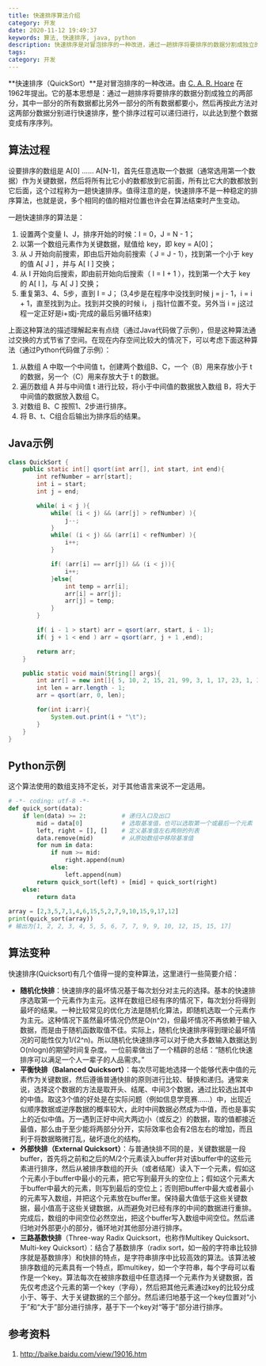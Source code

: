 ```yaml
---
title: 快速排序算法介绍
category: 开发
date: 2020-11-12 19:49:37
keywords: 算法, 快速排序, java, python
description: 快速排序是对冒泡排序的一种改进，通过一趟排序将要排序的数据分割成独立的两部分，然后再按此方法对两部分数据分别进行快速排序，最终让整个数据变成有序序列。
tags: 
category: 开发
---
```



**快速排序（QuickSort）**是对冒泡排序的一种改进。由 [C. A. R. Hoare](https://baike.baidu.com/item/托尼·霍尔/65848?fr=aladdin) 在1962年提出。它的基本思想是：通过一趟排序将要排序的数据分割成独立的两部分，其中一部分的所有数据都比另外一部分的所有数据都要小，然后再按此方法对这两部分数据分别进行快速排序，整个排序过程可以递归进行，以此达到整个数据变成有序序列。

## 算法过程

设要排序的数组是 A[0] …… A[N-1]，首先任意选取一个数据（通常选用第一个数据）作为关键数据，然后将所有比它小的数都放到它前面，所有比它大的数都放到它后面，这个过程称为一趟快速排序。值得注意的是，快速排序不是一种稳定的排序算法，也就是说，多个相同的值的相对位置也许会在算法结束时产生变动。

一趟快速排序的算法是：

1. 设置两个变量 I、J，排序开始的时候：I = 0，J = N - 1；
2. 以第一个数组元素作为关键数据，赋值给 key，即 key = A[0]；
3. 从 J 开始向前搜索，即由后开始向前搜索（ J = J - 1），找到第一个小于 key 的值 A[ J ] ，并与 A[ I ] 交换；
4. 从 I 开始向后搜索，即由前开始向后搜索（ I = I + 1 ），找到第一个大于 key 的 A[ I ]，与 A[ J ] 交换；
5. 重复第3、4、5步，直到 I = J； (3,4步是在程序中没找到时候 j = j - 1，i = i + 1，直至找到为止。找到并交换的时候 i， j 指针位置不变。另外当 i = j这过程一定正好是i+或j-完成的最后另循环结束)

上面这种算法的描述理解起来有点绕（通过Java代码做了示例），但是这种算法通过交换的方式节省了空间。在现在内存空间比较大的情况下，可以考虑下面这种算法（通过Python代码做了示例）：

1. 从数组 A 中取一个中间值 t，创建两个数组B、C，一个（B）用来存放小于 t 的数据，另一个（C）用来存放大于 t 的数据。
2. 遍历数组 A 并与中间值 t 进行比较，将小于中间值的数据放入数组 B，将大于中间值的数据放入数组 C。
3. 对数组 B、C 按照1、2步进行排序。
4. 将 B、t、C组合后输出为排序后的结果。

##  Java示例

```java
class QuickSort {
    public static int[] qsort(int arr[], int start, int end){
        int refNumber = arr[start];
        int i = start;
        int j = end;

        while( i < j ){
            while( (i < j) && (arr[j] > refNumber) ){
                j--;
            }
            while( (i < j) && (arr[i] < refNumber) ){
                i++;
            }

            if( (arr[i] == arr[j]) && (i < j)){
                i++;
            }else{
                int temp = arr[i];
                arr[i] = arr[j];
                arr[j] = temp;
            }
        }

        if( i - 1 > start) arr = qsort(arr, start, i - 1);
        if( j + 1 < end ) arr = qsort(arr, j + 1 ,end);

        return arr;
    }

    public static void main(String[] args){
        int arr[] = new int[]{ 5, 10, 2, 15, 21, 99, 3, 1, 17, 23, 1, 35};
        int len = arr.length - 1;
        arr = qsort(arr, 0, len);

        for(int i:arr){
            System.out.print(i + "\t");
        }
    }
}
```



## Python示例

这个算法使用的数组支持不定长，对于其他语言来说不一定适用。

```python
# -*- coding: utf-8 -*-
def quick_sort(data):
    if len(data) >= 2:          # 递归入口及出口        
        mid = data[0]           # 选取基准值，也可以选取第一个或最后一个元素        
        left, right = [], []    # 定义基准值左右两侧的列表        
        data.remove(mid)        # 从原始数组中移除基准值        
        for num in data:            
            if num >= mid:                
                right.append(num)            
            else:                
                left.append(num)        
        return quick_sort(left) + [mid] + quick_sort(right)    
    else:        
        return data
 
array = [2,3,5,7,1,4,6,15,5,2,7,9,10,15,9,17,12]
print(quick_sort(array))
# 输出为[1, 2, 2, 3, 4, 5, 5, 6, 7, 7, 9, 9, 10, 12, 15, 15, 17]
```



## 算法变种

快速排序(Quicksort)有几个值得一提的变种算法，这里进行一些简要介绍：

* **随机化快排**：快速排序的最坏情况基于每次划分对主元的选择。基本的快速排序选取第一个元素作为主元。这样在数组已经有序的情况下，每次划分将得到最坏的结果。一种比较常见的优化方法是随机化算法，即随机选取一个元素作为主元。这种情况下虽然最坏情况仍然是O(n^2)，但最坏情况不再依赖于输入数据，而是由于随机函数取值不佳。实际上，随机化快速排序得到理论最坏情况的可能性仅为1/(2^n)。所以随机化快速排序可以对于绝大多数输入数据达到O(nlogn)的期望时间复杂度。一位前辈做出了一个精辟的总结：“随机化快速排序可以满足一个人一辈子的人品需求。”
* **平衡快排（Balanced Quicksort）**：每次尽可能地选择一个能够代表中值的元素作为关键数据，然后遵循普通快排的原则进行比较、替换和递归。通常来说，选择这个数据的方法是取开头、结尾、中间3个数据，通过比较选出其中的中值。取这3个值的好处是在实际问题（例如信息学竞赛……）中，出现近似顺序数据或逆序数据的概率较大，此时中间数据必然成为中值，而也是事实上的近似中值。万一遇到正好中间大两边小（或反之）的数据，取的值都接近最值，那么由于至少能将两部分分开，实际效率也会有2倍左右的增加，而且利于将数据略微打乱，破坏退化的结构。
* **外部快排（External Quicksort）**：与普通快排不同的是，关键数据是一段buffer，首先将之前和之后的M/2个元素读入buffer并对该buffer中的这些元素进行排序，然后从被排序数组的开头（或者结尾）读入下一个元素，假如这个元素小于buffer中最小的元素，把它写到最开头的空位上；假如这个元素大于buffer中最大的元素，则写到最后的空位上；否则把buffer中最大或者最小的元素写入数组，并把这个元素放在buffer里。保持最大值低于这些关键数据，最小值高于这些关键数据，从而避免对已经有序的中间的数据进行重排。完成后，数组的中间空位必然空出，把这个buffer写入数组中间空位。然后递归地对外部更小的部分，循环地对其他部分进行排序。
* **三路基数快排**（Three-way Radix Quicksort，也称作Multikey Quicksort、Multi-key Quicksort）：结合了基数排序（radix sort，如一般的字符串比较排序就是基数排序）和快排的特点，是字符串排序中比较高效的算法。该算法被排序数组的元素具有一个特点，即multikey，如一个字符串，每个字母可以看作是一个key。算法每次在被排序数组中任意选择一个元素作为关键数据，首先仅考虑这个元素的第一个key（字母），然后把其他元素通过key的比较分成小于、等于、大于关键数据的三个部分。然后递归地基于这一个key位置对“小于”和“大于”部分进行排序，基于下一个key对“等于”部分进行排序。



## 参考资料

1. http://baike.baidu.com/view/19016.htm


